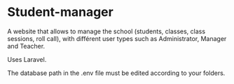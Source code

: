 # Student-manager
A website that allows to manage the school (students, classes, class sessions, roll call), with différent user types such as Administrator, Manager and Teacher.

Uses Laravel.

The database path in the .env file must be edited according to your folders.
